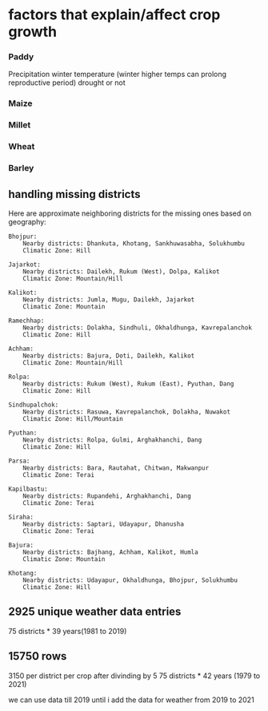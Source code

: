 # factors that explain/affect crop growth

### Paddy
Precipitation
winter temperature (winter higher temps can prolong reproductive period)
drought or not

### Maize

### Millet

### Wheat

### Barley


## handling missing districts 
Here are approximate neighboring districts for the missing ones based on geography:

    Bhojpur:
        Nearby districts: Dhankuta, Khotang, Sankhuwasabha, Solukhumbu
        Climatic Zone: Hill

    Jajarkot:
        Nearby districts: Dailekh, Rukum (West), Dolpa, Kalikot
        Climatic Zone: Mountain/Hill

    Kalikot:
        Nearby districts: Jumla, Mugu, Dailekh, Jajarkot
        Climatic Zone: Mountain

    Ramechhap:
        Nearby districts: Dolakha, Sindhuli, Okhaldhunga, Kavrepalanchok
        Climatic Zone: Hill

    Achham:
        Nearby districts: Bajura, Doti, Dailekh, Kalikot
        Climatic Zone: Mountain/Hill

    Rolpa:
        Nearby districts: Rukum (West), Rukum (East), Pyuthan, Dang
        Climatic Zone: Hill

    Sindhupalchok:
        Nearby districts: Rasuwa, Kavrepalanchok, Dolakha, Nuwakot
        Climatic Zone: Hill/Mountain

    Pyuthan:
        Nearby districts: Rolpa, Gulmi, Arghakhanchi, Dang
        Climatic Zone: Hill

    Parsa:
        Nearby districts: Bara, Rautahat, Chitwan, Makwanpur
        Climatic Zone: Terai

    Kapilbastu:
        Nearby districts: Rupandehi, Arghakhanchi, Dang
        Climatic Zone: Terai

    Siraha:
        Nearby districts: Saptari, Udayapur, Dhanusha
        Climatic Zone: Terai

    Bajura:
        Nearby districts: Bajhang, Achham, Kalikot, Humla
        Climatic Zone: Mountain

    Khotang:
        Nearby districts: Udayapur, Okhaldhunga, Bhojpur, Solukhumbu
        Climatic Zone: Hill


## 2925 unique weather data entries
75 districts * 39 years(1981 to 2019)

## 15750 rows
3150 per district per crop after divinding by 5 
75 districts * 42 years (1979 to 2021)

we can use data till 2019 until i add the data for weather from 2019 to 2021
